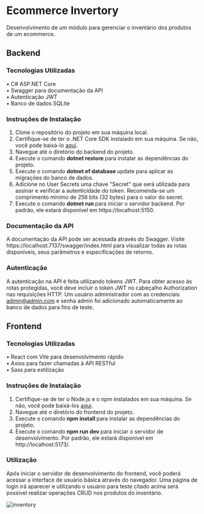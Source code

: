 # Ecommerce Invertory
Desenvolvimento de um módulo para gerenciar o inventário dos produtos de um ecommerce.
## Backend
### Tecnologias Utilizadas
•	C# ASP.NET Core <br>
•	Swagger para documentação da API <br>
•	Autenticação JWT <br>
•	Banco de dados SQLite <br>
### Instruções de Instalação
1.	Clone o repositório do projeto em sua máquina local.
2.	Certifique-se de ter o .NET Core SDK instalado em sua máquina. Se não, você pode baixá-lo [aqui](https://dotnet.microsoft.com/en-us/download).
3.	Navegue até o diretório do backend do projeto.
4.	Execute o comando <strong> dotnet restore </strong>para instalar as dependências do projeto.
5.	Execute o comando <strong> dotnet ef database </strong> update para aplicar as migrações do banco de dados.
6.	Adicione no User Secrets uma chave "Secret" que será utilizada para assinar e verificar a autenticidade do token. Recomenda-se um comprimento mínimo de 256 bits (32 bytes) para o valor do secret.
7.	Execute o comando <strong> dotnet run </strong> para iniciar o servidor backend. Por padrão, ele estará disponível em https://localhost:5150.
### Documentação da API
A documentação da API pode ser acessada através do Swagger. Visite https://localhost:7137/swagger/index.html para visualizar todas as rotas disponíveis, seus parâmetros e especificações de retorno.
### Autenticação
A autenticação na API é feita utilizando tokens JWT. Para obter acesso às rotas protegidas, você deve incluir o token JWT no cabeçalho Authorization nas requisições HTTP. Um usuário administrador com as credenciais admin@admin.com e senha admin foi adicionado automaticamente ao banco de dados para fins de teste.
## Frontend
### Tecnologias Utilizadas
•	React com Vite para desenvolvimento rápido <br>
•	Axios para fazer chamadas à API RESTful <br>
•	Sass para estilização <br>
### Instruções de Instalação
1.	Certifique-se de ter o Node.js e o npm instalados em sua máquina. Se não, você pode baixá-los [aqui](https://nodejs.org/).
2.	Navegue até o diretório do frontend do projeto.
3.	Execute o comando <strong> npm install </strong> para instalar as dependências do projeto.
4.	Execute o comando <strong> npm run dev </strong> para iniciar o servidor de desenvolvimento. Por padrão, ele estará disponível em http://localhost:5173/.
### Utilização
Após iniciar o servidor de desenvolvimento do frontend, você poderá acessar a interface de usuário básica através do navegador. Uma página de login irá aparecer e utilizando o usuário para teste citado acima será possível realizar operações CRUD nos produtos do inventário.

![inventory](ecommerce-inventory.gif)
